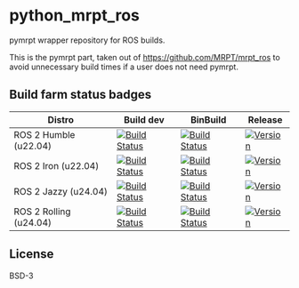 # python_mrpt_ros
pymrpt wrapper repository for ROS builds.

This is the pymrpt part, taken out of https://github.com/MRPT/mrpt_ros to avoid unnecessary build times if a user does not need pymrpt.

## Build farm status badges

| Distro | Build dev | BinBuild | Release |
| --- | --- | --- | --- |
| ROS 2 Humble (u22.04) | [![Build Status](https://build.ros2.org/job/Hdev__python_mrpt_ros__ubuntu_jammy_amd64/badge/icon)](https://build.ros2.org/job/Hdev__python_mrpt_ros__ubuntu_jammy_amd64/) | [![Build Status](https://build.ros2.org/job/Hbin_uJ64__python_mrpt_ros__ubuntu_jammy_amd64__binary/badge/icon)](https://build.ros2.org/job/Hbin_uJ64__python_mrpt_ros__ubuntu_jammy_amd64__binary/)  | [![Version](https://img.shields.io/ros/v/humble/python_mrpt)](https://index.ros.org/search/?term=python_mrpt) |
| ROS 2 Iron (u22.04) | [![Build Status](https://build.ros2.org/job/Idev__python_mrpt_ros__ubuntu_jammy_amd64/badge/icon)](https://build.ros2.org/job/Idev__python_mrpt_ros__ubuntu_jammy_amd64/) | [![Build Status](https://build.ros2.org/job/Ibin_uJ64__python_mrpt_ros__ubuntu_jammy_amd64__binary/badge/icon)](https://build.ros2.org/job/Ibin_uJ64__python_mrpt_ros__ubuntu_jammy_amd64__binary/) | [![Version](https://img.shields.io/ros/v/iron/python_mrpt)](https://index.ros.org/search/?term=python_mrpt) |
| ROS 2 Jazzy (u24.04) | [![Build Status](https://build.ros2.org/job/Jdev__python_mrpt_ros__ubuntu_noble_amd64/badge/icon)](https://build.ros2.org/job/Jdev__python_mrpt_ros__ubuntu_noble_amd64/) | [![Build Status](https://build.ros2.org/job/Jbin_uN64__python_mrpt_ros__ubuntu_noble_amd64__binary/badge/icon)](https://build.ros2.org/job/Jbin_uN64__python_mrpt_ros__ubuntu_noble_amd64__binary/) | [![Version](https://img.shields.io/ros/v/jazzy/python_mrpt)](https://index.ros.org/search/?term=python_mrpt) |
| ROS 2 Rolling (u24.04) | [![Build Status](https://build.ros2.org/job/Rdev__python_mrpt_ros__ubuntu_noble_amd64/badge/icon)](https://build.ros2.org/job/Rdev__python_mrpt_ros__ubuntu_noble_amd64/) | [![Build Status](https://build.ros2.org/job/Rbin_uN64__python_mrpt_ros__ubuntu_noble_amd64__binary/badge/icon)](https://build.ros2.org/job/Rbin_uN64__python_mrpt_ros__ubuntu_noble_amd64__binary/) | [![Version](https://img.shields.io/ros/v/rolling/python_mrpt)](https://index.ros.org/search/?term=python_mrpt) |

## License
BSD-3
